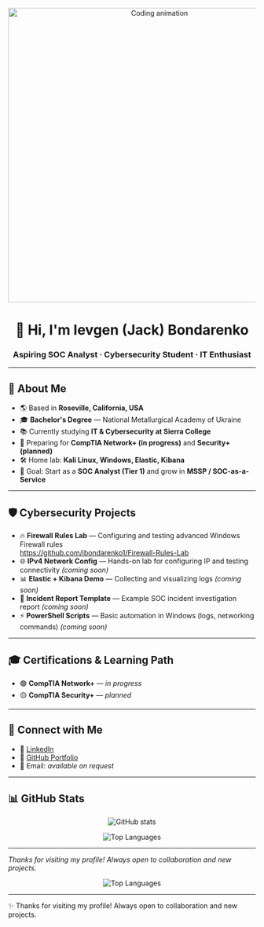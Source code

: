 
<p align="center">
  <img src="assets/coding.gif" alt="Coding animation" width="600"/>
</p>
<h1 align="center">👋 Hi, I'm Ievgen (Jack) Bondarenko</h1>
<h3 align="center">Aspiring SOC Analyst · Cybersecurity Student · IT Enthusiast</h3>

---

## 🚀 About Me
- 🌎 Based in **Roseville, California, USA**
- 🎓 **Bachelor's Degree** — National Metallurgical Academy of Ukraine
- 📚 Currently studying **IT & Cybersecurity at Sierra College**
- 🎯 Preparing for **CompTIA Network+ (in progress)** and **Security+ (planned)**
- 🛠 Home lab: **Kali Linux, Windows, Elastic, Kibana**
- 🔐 Goal: Start as a **SOC Analyst (Tier 1)** and grow in **MSSP / SOC-as-a-Service**

---

## 🛡 Cybersecurity Projects
- 🔥 **Firewall Rules Lab** — Configuring and testing advanced Windows Firewall rules  
  https://github.com/ibondarenko1/Firewall-Rules-Lab
- 🌐 **IPv4 Network Config** — Hands-on lab for configuring IP and testing connectivity *(coming soon)*  
- 📊 **Elastic + Kibana Demo** — Collecting and visualizing logs *(coming soon)*
- 📝 **Incident Report Template** — Example SOC incident investigation report *(coming soon)*
- ⚡ **PowerShell Scripts** — Basic automation in Windows (logs, networking commands) *(coming soon)*

---

## 🎓 Certifications & Learning Path
- 🟢 **CompTIA Network+** — *in progress*  
- 🟡 **CompTIA Security+** — *planned*

---

## 🤝 Connect with Me
- 💼 [LinkedIn](https://www.linkedin.com/in/ievgen-jack-bondarenko-b13098241/)
- 🐙 [GitHub Portfolio](https://github.com/ibondarenko1)
- 📧 Email: *available on request*

---

## 📊 GitHub Stats
<p align="center">
  <img src="https://github-readme-stats.vercel.app/api?username=ibondarenko1&show_icons=true&theme=radical" alt="GitHub stats" />
</p>
<p align="center">
  <img src="https://github-readme-stats.vercel.app/api/top-langs/?username=ibondarenko1&layout=compact&theme=radical" alt="Top Languages" />
</p>

---

*Thanks for visiting my profile! Always open to collaboration and new projects.*
</p>
<p align="center">
  <img src="https://github-readme-stats.vercel.app/api/top-langs/?username=ibondarenko1&layout=compact&theme=radical" alt="Top Languages" />
</p>

---

✨ Thanks for visiting my profile! Always open to collaboration and new projects.

